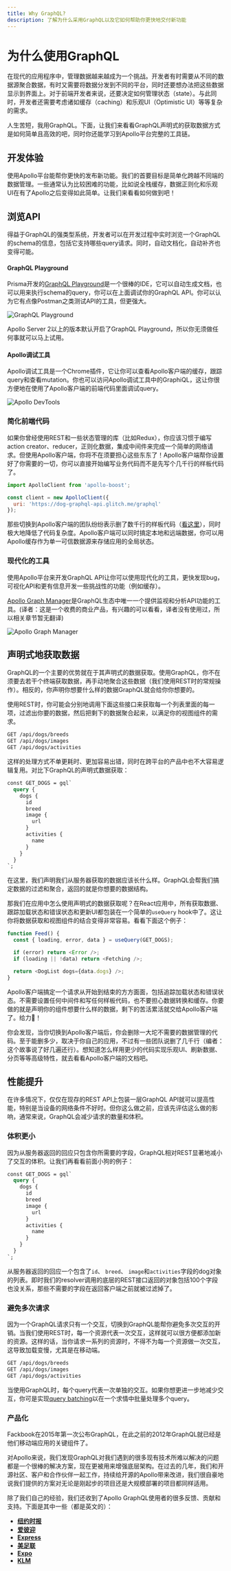 ```yaml
---
title: Why GraphQL?
description: 了解为什么采用GraphQL以及它如何帮助你更快地交付新功能
---
```


# 为什么使用GraphQL

在现代的应用程序中，管理数据越来越成为一个挑战。开发者有时需要从不同的数据源聚合数据，有时又需要将数据分发到不同的平台，同时还要想办法把这些数据显示到界面上。对于前端开发者来说，还要决定如何管理状态（state）。与此同时，开发者还需要考虑诸如缓存（caching）和乐观UI（Optimistic UI）等等复杂的需求。

人生苦短，我用GraphQL。下面，让我们来看看GraphQL声明式的获取数据方式是如何简单且高效的吧，同时你还能学习到Apollo平台完整的工具链。

## 开发体验

使用Apollo平台能帮你更快的发布新功能。我们的首要目标是简单化跨越不同端的数据管理。一些通常认为比较困难的功能，比如说全栈缓存，数据正则化和乐观UI在有了Apollo之后变得如此简单。让我们来看看如何做到吧！

## 浏览API

得益于GraphQL的强类型系统，开发者可以在开发过程中实时浏览一个GraphQL的schema的信息，包括它支持哪些query请求。同时，自动文档化，自动补齐也变得可能。

#### GraphQL Playground

Prisma开发的[GraphQL Playground](https://github.com/prismagraphql/graphql-playground)是一个很棒的IDE，它可以自动生成文档，也可以用来执行schema的query，你可以在上面调试你的GraphQL API。你可以认为它有点像Postman之类测试API的工具，但更强大。

![GraphQL Playground](../assets/graphql-playground.png)

Apollo Server 2以上的版本默认开启了GraphQL Playground，所以你无须做任何事就可以马上试用。

#### Apollo调试工具

Apollo调试工具是一个Chrome插件，它让你可以查看Apollo客户端的缓存，跟踪query和查看mutation。你也可以访问Apollo调试工具中的GraphiQL，这让你很方便地在使用了Apollo客户端的前端代码里面调试query。

![Apollo DevTools](../assets/dev-tools.png)

### 简化前端代码

如果你曾经使用REST和一些状态管理的库（比如Redux），你应该习惯于编写action creator、reducer，正则化数据，集成中间件来完成一个简单的网络请求。但使用Apollo客户端，你将不在须要担心这些东东了！Apollo客户端帮你设置好了你需要的一切，你可以直接开始编写业务代码而不是先写个几千行的样板代码了。

```javascript
import ApolloClient from 'apollo-boost';

const client = new ApolloClient({
  uri: 'https://dog-graphql-api.glitch.me/graphql'
});
```

那些切换到Apollo客户端的团队纷纷表示删了数千行的样板代码（[看这里](https://blog.apollographql.com/reducing-our-redux-code-with-react-apollo-5091b9de9c2a)），同时极大地降低了代码复杂度。Apollo客户端可以同时搞定本地和远端数据，你可以用Apollo缓存作为单一可信数据源来存储应用的全局状态。

### 现代化的工具

使用Apollo平台来开发GraphQL API让你可以使用现代化的工具，更快发现bug，可视化API和更有信息开发一些挑战性的功能（例如缓存）。

[Apollo Graph Manager](https://engine.apollographql.com/login)是GraphQL生态中唯一一个提供监视和分析API功能的工具。(译者：这是一个收费的商业产品，有兴趣的可以看看，译者没有使用过，所以相关章节暂无翻译)

![Apollo Graph Manager](../assets/engine.png)

## 声明式地获取数据

GraphQL的一个主要的优势就在于其声明式的数据获取。使用GraphQL，你不在须要去若干个终端获取数据，再手动地聚合这些数据（我们使用REST时的常规操作）。相反的，你声明你想要什么样的数据GraphQL就会给你你想要的。

使用REST时，你可能会分别地调用下面这些接口来获取每一个列表里面的每一项，过滤出你要的数据，然后把剩下的数据聚合起来，以满足你的视图组件的需求。

```bash
GET /api/dogs/breeds
GET /api/dogs/images
GET /api/dogs/activities
```

这样的处理方式不单更耗时、更加容易出错，同时在跨平台的产品中也不大容易逻辑复用。对比下GraphQL的声明式数据获取：

```graphql
const GET_DOGS = gql`
  query {
    dogs {
      id
      breed
      image {
        url
      }
      activities {
        name
      }
    }
  }
`;
```

在这里，我们声明我们从服务器获取的数据应该长什么样。GraphQL会帮我们搞定数据的过滤和聚合，返回的就是你想要的数据结构。

那我们在应用中怎么使用声明式的数据获取呢？在React应用中，所有获取数据、跟踪加载状态和错误状态和更新UI都包装在一个简单的`useQuery` hook中了。这让你将数据获取和视图组件的结合变得非常容易。看看下面这个例子：

```javascript
function Feed() {
  const { loading, error, data } = useQuery(GET_DOGS);

  if (error) return <Error />;
  if (loading || !data) return <Fetching />;

  return <DogList dogs={data.dogs} />;
}
```

Apollo客户端搞定一个请求从开始到结束的方方面面，包括追踪加载状态和错误状态。不需要设置任何中间件和写任何样板代码，也不要担心数据转换和缓存。你要做的就是声明你的组件想要什么样的数据，剩下的苦活累活就交给Apollo客户端了。给力💪！

你会发现，当你切换到Apollo客户端后，你会删除一大坨不需要的数据管理的代码。至于能删多少，取决于你自己的应用，不过有一些团队说删了几千行（编者：这个故事说了好几遍还行）。想知道怎么样用更少的代码实现乐观UI、刷新数据、分页等等高级特性，就去看看Apollo客户端的文档吧。

## 性能提升

在许多情况下，仅仅在现存的REST API上包装一层GraphQL API就可以提高性能，特别是当设备的网络条件不好时。但你这么做之前，应该先评估这么做的影响，通常来说，GraphQL会减少请求的数量和体积。

### 体积更小

因为从服务器返回的回应只包含你所需要的字段，GraphQL相对REST显著地减小了交互的体积。让我们再看看前面小狗的例子：

```graphql
const GET_DOGS = gql`
  query {
    dogs {
      id
      breed
      image {
        url
      }
      activities {
        name
      }
    }
  }
`;
```

从服务器返回的回应一个包含了`id`、 `breed`、 `image`和`activities`字段的dog对象的列表。即时我们的resolver调用的底层的REST接口返回的对象包括100个字段也没关系，那些不需要的字段在返回客户端之前就被过滤掉了。

### 避免多次请求

因为一个GraphQL请求只有一个交互，切换到GraphQL能帮你避免多次交互的开销。当我们使用REST时，每一个资源代表一次交互，这样就可以很方便都添加新的资源。这样的话，当你请求一系列的资源时，不得不为每一个资源做一次交互，这导致加载变慢，尤其是在移动端。

```bash
GET /api/dogs/breeds
GET /api/dogs/images
GET /api/dogs/activities
```

当使用GraphQL时，每个query代表一次单独的交互。如果你想更进一步地减少交互，你可是实现[query batching](https://www.apollographql.com/docs/react/advanced/network-layer#query-batching)以在一个求情中批量处理多个query。

### 产品化

Fackbook在2015年第一次公布GraphQL，在此之前的2012年GraphQL就已经是他们移动端应用的关键组件了。

对Apollo来说，我们发现GraphQL对我们遇到的很多现有技术所难以解决的问题都是一个很棒的解决方案，现在更被用来增强底层架构。在过去的几年，我们和开源社区、客户和合作伙伴一起工作，持续给开源的Apollo带来改进，我们很自豪地说我们提供的方案对无论是刚起步的项目还是大规模部署的项目都同样适用。

除了我们自己的经验，我们还收到了Apollo GraphQL使用者的很多反馈、贡献和支持。下面是其中一些（都是英文的）：

* [**纽约时报**](https://open.nytimes.com/the-new-york-times-now-on-apollo-b9a78a5038c)
* [**爱彼迎**](https://medium.com/airbnb-engineering/reconciling-graphql-and-thrift-at-airbnb-a97e8d290712)
* [**Express**](https://dev-blog.apollodata.com/changing-the-architecture-of-express-com-23c950d43323)
* [**美足联**](https://dev-blog.apollodata.com/reducing-our-redux-code-with-react-apollo-5091b9de9c2a)
* [**Expo**](https://dev-blog.apollodata.com/using-graphql-apollo-at-expo-4c1f21f0f115)
* [**KLM**](https://youtu.be/T2njjXHdKqw)


